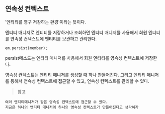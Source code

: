 ## 연속성 컨텍스트

'엔티티를 영구 저장하는 환경'이라는 뜻이다.

엔티티 매니저로 엔티티를 저장하거나 조회하면 엔티티 매니저를 사용해서 회원 엔티티를 연속성 컨텍스트에 엔티티를 보관하고 관리한다.

```
em.persist(member);
```

persist메소드는  엔티티 매니저를 사용해서 회원 엔티티를 영속성 컨텍스트에 저장한다.

영속성 컨텍스트는 엔티티 매니저를 생성할 때 하나 만들어진다.
그리고 엔티티 매니저를 통해서 연속성 컨텍스트에 접근할 수 있고, 연속성 컨텍스트를 관리할 수 있다.

>참고
```
여러 엔티티매니저가 같은 영속성 컨텍스트에 접근할 수 있다.
지금은 하나의 앤티티 매니저에 하나의 영속성 컨텍스트가 만들어진다고 생각하자
```